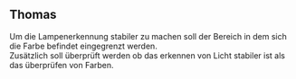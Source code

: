 ## Thomas

Um die Lampenerkennung stabiler zu machen soll der Bereich in dem sich die Farbe befindet eingegrenzt werden.   
Zusätzlich soll überprüft werden ob das erkennen von Licht stabiler ist als das überprüfen von Farben.